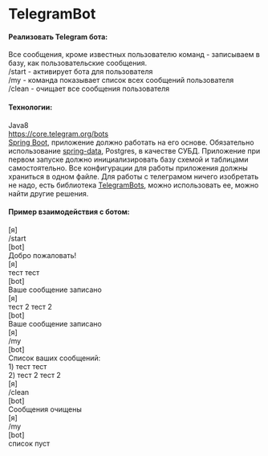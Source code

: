 TelegramBot 
===============================
####  Реализовать Telegram бота:
Все сообщения, кроме известных пользователю команд - записываем в базу, как пользовательские сообщения.  
/start - активирует бота для пользователя  
/my - команда показывает список всех сообщений пользователя  
/clean - очищает все сообщения пользователя

####  Технологии:
 Java8   
<a href="https://core.telegram.org/bots" target=_blank>https://core.telegram.org/bots</a>  
<a href="http://projects.spring.io/spring-boot/" target=_blank>Spring Boot</a>, приложение должно работать на его основе.
Обязательно использование <a href="http://projects.spring.io/spring-data/" target=_blank>spring-data</a>,
Postgres, в качестве СУБД. Приложение при первом запуске должно инициализировать базу схемой и таблицами самостоятельно.
Все конфигурации для работы приложения должны храниться в одном файле.
Для работы с телеграмом ничего изобретать не надо, есть библиотека
<a href="https://github.com/rubenlagus/TelegramBots" target=_blank>TelegramBots</a>,
можно использовать ее, можно найти другие решения.


####  Пример взаимодействия с ботом:
[я]  
/start  
[bot]  
Добро пожаловать!  
[я]  
тест тест  
[bot]  
Ваше сообщение записано  
[я]  
тест 2 тест 2  
[bot]  
Ваше сообщение записано  
[я]  
/my  
[bot]  
Список ваших сообщений:    
1\) тест тест  
2\) тест 2 тест 2  
[я]  
/clean  
[bot]  
Сообщения очищены  
[я]  
/my  
[bot]  
список пуст  
